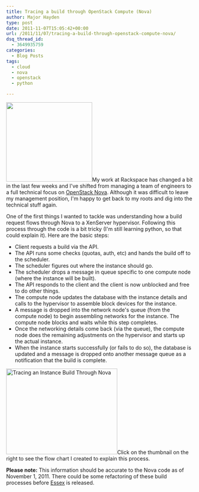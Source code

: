 ```yaml
---
title: Tracing a build through OpenStack Compute (Nova)
author: Major Hayden
type: post
date: 2011-11-07T15:05:42+00:00
url: /2011/11/07/tracing-a-build-through-openstack-compute-nova/
dsq_thread_id:
  - 3649935759
categories:
  - Blog Posts
tags:
  - cloud
  - nova
  - openstack
  - python

---
```

[<img src="http://rackerhacker.com/wp-content/uploads/2011/11/openstack-justheo.png" alt="" title="openstack-justheo" width="232" height="214" class="alignright size-full wp-image-2592" />][1]My work at Rackspace has changed a bit in the last few weeks and I've shifted from managing a team of engineers to a full technical focus on [OpenStack Nova][2]. Although it was difficult to leave my management position, I'm happy to get back to my roots and dig into the technical stuff again.

One of the first things I wanted to tackle was understanding how a build request flows through Nova to a XenServer hypervisor. Following this process through the code is a bit tricky (I'm still learning python, so that could explain it). Here are the basic steps:

  * Client requests a build via the API.
  * The API runs some checks (quotas, auth, etc) and hands the build off to the scheduler.
  * The scheduler figures out where the instance should go.
  * The scheduler drops a message in queue specific to one compute node (where the instance will be built).
  * The API responds to the client and the client is now unblocked and free to do other things.
  * The compute node updates the database with the instance details and calls to the hypervisor to assemble block devices for the instance.
  * A message is dropped into the network node's queue (from the compute node) to begin assembling networks for the instance. The compute node blocks and waits while this step completes.
  * Once the networking details come back (via the queue), the compute node does the remaining adjustments on the hypervisor and starts up the actual instance.
  * When the instance starts successfully (or fails to do so), the database is updated and a message is dropped onto another message queue as a notification that the build is complete.

[<img src="http://rackerhacker.com/wp-content/uploads/2011/11/Tracing-an-Instance-Build-Through-Nova-300x231.png" alt="Tracing an Instance Build Through Nova" title="Tracing an Instance Build Through Nova" width="300" height="231" class="alignright size-medium wp-image-2604" srcset="/wp-content/uploads/2011/11/Tracing-an-Instance-Build-Through-Nova-300x231.png 300w, /wp-content/uploads/2011/11/Tracing-an-Instance-Build-Through-Nova.png 778w" sizes="(max-width: 300px) 100vw, 300px" />][3]Click on the thumbnail on the right to see the flow chart I created to explain this process.

**Please note:** This information should be accurate to the Nova code as of November 1, 2011. There could be some refactoring of these build processes before [Essex][4] is released.

<br style="clear: both;" />

 [1]: http://rackerhacker.com/wp-content/uploads/2011/11/openstack-justheo.png
 [2]: http://openstack.org/projects/compute/
 [3]: http://rackerhacker.com/wp-content/uploads/2011/11/Tracing-an-Instance-Build-Through-Nova.png
 [4]: https://launchpad.net/nova/essex

